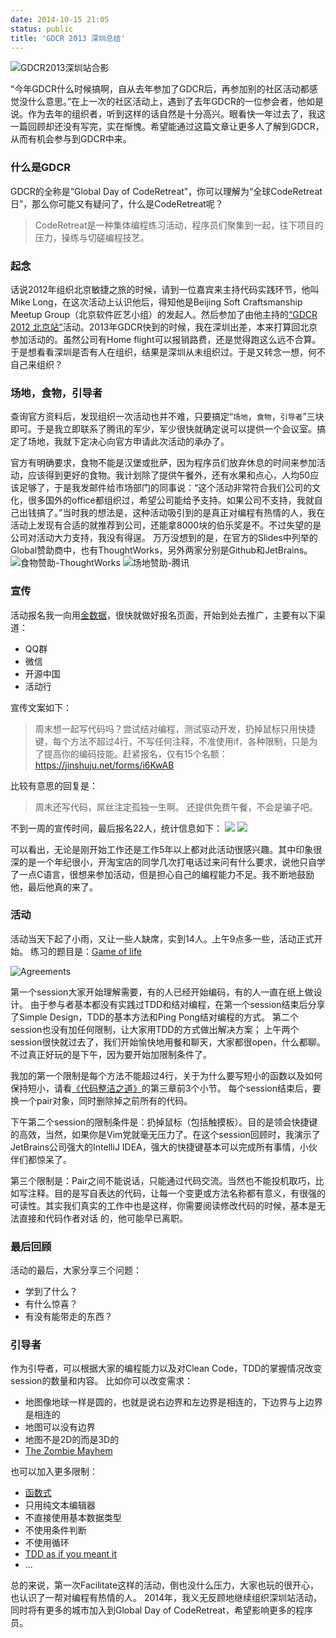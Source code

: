 ```yaml
---
date: 2014-10-15 21:05
status: public
title: 'GDCR 2013 深圳总结'
---
```


![GDCR2013深圳站合影](~/IMG_4207.JPG)

“今年GDCR什么时候搞啊，自从去年参加了GDCR后，再参加别的社区活动都感觉没什么意思。”在上一次的社区活动上，遇到了去年GDCR的一位参会者，他如是说。作为去年的组织者，听到这样的话自然是十分高兴。眼看快一年过去了，我这一篇回顾却还没有写完，实在惭愧。希望能通过这篇文章让更多人了解到GDCR，从而有机会参与到GDCR中来。

### 什么是GDCR
GDCR的全称是“Global Day of CodeRetreat”，你可以理解为“全球CodeRetreat日”，那么你可能又有疑问了，什么是CodeRetreat呢？

>CodeRetreat是一种集体编程练习活动，程序员们聚集到一起，往下项目的压力，操练与切磋编程技艺。

### 起念
话说2012年组织北京敏捷之旅的时候，请到一位嘉宾来主持代码实践环节，他叫Mike Long，在这次活动上认识他后，得知他是Beijing Soft Craftsmanship Meetup Group（北京软件匠艺小组）的发起人。然后参加了由他主持的[“GDCR 2012 北京站”](http://www.meetup.com/BeijingEntrepreneurs/events/90858762/)活动。2013年GDCR快到的时候，我在深圳出差，本来打算回北京参加活动的。虽然公司有Home flight可以报销路费，还是觉得跑这么远不合算。于是想看看深圳是否有人在组织，结果是深圳从未组织过。于是又转念一想，何不自己来组织？

### 场地，食物，引导者
查询官方资料后，发现组织一次活动也并不难，只要搞定“`场地`，`食物`，`引导者`”三块即可。于是我立即联系了腾讯的军少，军少很快就确定说可以提供一个会议室。搞定了场地，我就下定决心向官方申请此次活动的承办了。

官方有明确要求，食物不能是汉堡或批萨，因为程序员们放弃休息的时间来参加活动，应该得到更好的食物。我计划除了提供午餐外，还有水果和点心，人均50应该足够了，于是我发邮件给市场部门的同事说：“这个活动非常符合我们公司的文化，很多国外的office都组织过，希望公司能给予支持。如果公司不支持，我就自己出钱搞了。”当时我的想法是，这种活动吸引到的是真正对编程有热情的人，我在活动上发现有合适的就推荐到公司，还能拿8000块的伯乐奖是不。不过失望的是公司对活动大力支持，我没有得逞。
万万没想到的是，在官方的Slides中列举的Global赞助商中，也有ThoughtWorks，另外两家分别是Github和JetBrains。
![食物赞助-ThoughtWorks](~/ThoughtWorks-logo.png)
![场地赞助-腾讯](~/tencent.png)

### 宣传
活动报名我一向用[金数据](http://jinshuju.net)，很快就做好报名页面，开始到处去推广，主要有以下渠道：   
* QQ群
* 微信
* 开源中国
* 活动行

宣传文案如下：

>周末想一起写代码吗？尝试结对编程，测试驱动开发，扔掉鼠标只用快捷键，每个方法不超过4行，不写任何注释，不准使用if，各种限制，只是为了提高你的编码技能。赶紧报名，仅有15个名额：https://jinshuju.net/forms/i6KwAB  

比较有意思的回复是：
>周末还写代码，屌丝注定孤独一生啊。
>还提供免费午餐，不会是骗子吧。

不到一周的宣传时间，最后报名22人，统计信息如下：
![](~/language.png)
![](~/experience.png)

可以看出，无论是刚开始工作还是工作5年以上都对此活动很感兴趣。其中印象很深的是一个年纪很小，开淘宝店的同学几次打电话过来问有什么要求，说他只自学了一点C语言，很想来参加活动，但是担心自己的编程能力不足。我不断地鼓励他，最后他真的来了。

### 活动
活动当天下起了小雨，又让一些人缺席，实到14人。上午9点多一些，活动正式开始。
练习的题目是：[Game of life](http://zh.wikipedia.org/zh/%E5%BA%B7%E5%A8%81%E7%94%9F%E5%91%BD%E6%B8%B8%E6%88%8F)

![Agreements](~/gdcr-rules.png)

第一个session大家开始理解需要，有的人已经开始编码，有的人一直在纸上做设计。
由于参与者基本都没有实践过TDD和结对编程，在第一个session结束后分享了Simple Design，TDD的基本方法和Ping Pong结对编程的方式。
第二个session也没有加任何限制，让大家用TDD的方式做出解决方案；
上午两个session很快就过去了，我们开始愉快地用餐和聊天，大家都很open，什么都聊。
不过真正好玩的是下午，因为要开始加限制条件了。

我加的第一个限制是每个方法不能超过4行，关于为什么要写短小的函数以及如何保持短小，请看[《代码整洁之道》](http://book.douban.com/subject/4199741/)的第三章前3个小节。
每个session结束后，要换一个pair对象，同时删除掉之前所有的代码。

下午第二个session的限制条件是：扔掉鼠标（包括触摸板）。目的是领会快捷键的高效，当然，如果你是Vim党就毫无压力了。在这个session回顾时，我演示了JetBrains公司强大的IntelliJ IDEA，强大的快捷键基本可以完成所有事情，小伙伴们都惊呆了。

第三个限制是：Pair之间不能说话，只能通过代码交流。当然也不能投机取巧，比如写注释。目的是写自表达的代码，让每一个变更或方法名称都有意义，有很强的可读性。其实我们真实的工作中也是这样，你需要阅读修改代码的时候，基本是无法直接和代码作者对话 的，他可能早已离职。

### 最后回顾
活动的最后，大家分享三个问题： 
* 学到了什么？
* 有什么惊喜？
* 有没有能带走的东西？

### 引导者
作为引导者，可以根据大家的编程能力以及对Clean Code，TDD的掌握情况改变session的数量和内容。
比如你可以改变需求：
* 地图像地球一样是圆的，也就是说右边界和左边界是相连的，下边界与上边界是相连的
* 地图可以没有边界
* 地图不是2D的而是3D的
* [The Zombie Mayhem](https://github.com/coderetreat/coderetreat_wiki/wiki/Middle-session-new-specification:-Zombie-mayhem)

也可以加入更多限制：
* [函数式](https://github.com/coderetreat/coderetreat_wiki/wiki/Paradigm-change:-Go-functional)
* 只用纯文本编辑器
* 不直接使用基本数据类型
* 不使用条件判断
* 不使用循环
* [TDD as if you meant it](http://coderetreat.org/facilitating/activities/tdd-as-if-you-meant-it)
* ...

总的来说，第一次Facilitate这样的活动，倒也没什么压力，大家也玩的很开心，也认识了一帮对编程有热情的人。
2014年，我义无反顾地继续组织深圳站活动，同时将有更多的城市加入到Global Day of CodeRetreat，希望影响更多的程序员。